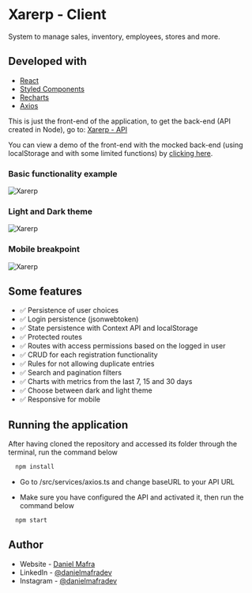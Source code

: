 # Xarerp - Client

System to manage sales, inventory, employees, stores and more.

## Developed with

* [React](https://reactjs.org/)
* [Styled Components](https://styled-components.com/)
* [Recharts](https://recharts.org/en-US/)
* [Axios](https://axios-http.com/)

This is just the front-end of the application, to get the back-end (API created in Node), go to: [Xarerp - API](https://github.com/DanielMafra/xarerp-api)

You can view a demo of the front-end with the mocked back-end (using localStorage and with some limited functions) by [clicking here](https://danielmafra.github.io/xarerp/).

### Basic functionality example

![Xarerp](https://i.imgur.com/qvl8FZG.gif)

### Light and Dark theme

![Xarerp](https://i.imgur.com/5E34E2J.gif)

### Mobile breakpoint

![Xarerp](https://i.imgur.com/hdgFLyS.gif)

## Some features

* ✅ Persistence of user choices
* ✅ Login persistence (jsonwebtoken)
* ✅ State persistence with Context API and localStorage
* ✅ Protected routes
* ✅ Routes with access permissions based on the logged in user
* ✅ CRUD for each registration functionality
* ✅ Rules for not allowing duplicate entries
* ✅ Search and pagination filters
* ✅ Charts with metrics from the last 7, 15 and 30 days
* ✅ Choose between dark and light theme
* ✅ Responsive for mobile

## Running the application

After having cloned the repository and accessed its folder through the terminal, run the command below

```bash
  npm install
```

* Go to /src/services/axios.ts and change baseURL to your API URL

* Make sure you have configured the API and activated it, then run the command below

```bash
  npm start
```

## Author

- Website - [Daniel Mafra](https://danielmafra.github.io)
- LinkedIn - [@danielmafradev](https://linkedin.com/in/danielmafradev)
- Instagram - [@danielmafradev](https://instagram.com/danielmafradev)
